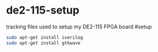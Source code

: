 # de2-115-setup
tracking files used to setup my DE2-115 FPGA board
#setup
```bash
sudo apt-get install iverilog
sudo apt-get install gtkwave
```
